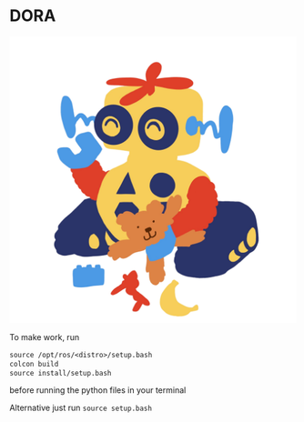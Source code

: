 # DORA

![logo](misc/logo.png)

To make work, run 
```
source /opt/ros/<distro>/setup.bash
colcon build
source install/setup.bash
```
before running the python files in your terminal

Alternative just run `source setup.bash`
